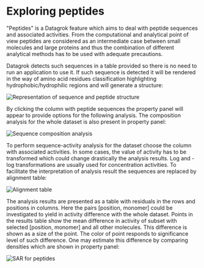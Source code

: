 <!-- TITLE: Peptide sequences -->
<!-- SUBTITLE: -->

# Exploring peptides

"Peptides" is a Datagrok feature which aims to deal with peptide sequences and associated activities. From the
computational and analytical point of view peptides are considered as an intermediate case between small molecules and
large proteins and thus the combination of different analytical methods has to be used with adequate precautions.

Datagrok detects such sequences in a table provided so there is no need to run an application to use it. If such
sequence is detected it will be rendered in the way of amino acid residues classification highlighting
hydrophobic/hydrophilic regions and will generate a structure:

![Representation of sequence and peptide structure](../../uploads/peptides/Peptides_1.bmp "Representation of sequence and peptide structure")

By clicking the column with peptide sequences the property panel will appear to provide options for the following
analysis. The composition analysis for the whole dataset is also present in property panel:

![Sequence composition analysis](../../uploads/peptides/Peptides_2.bmp "Sequence composition analysis")

To perform sequence-activity analysis for the dataset choose the column with associated activities. In some cases, the
value of activity has to be transformed which could change drastically the analysis results. Log and -log
transformations are usually used for concentration activities. To facilitate the interpretation of analysis result the
sequences are replaced by alignment table:

![Alignment table](../../uploads/peptides/Peptides_3.bmp "Alignment table")

The analysis results are presented as a table with residuals in the rows and positions in columns. Here the
pairs [position, monomer] could be investigated to yield in activity difference with the whole dataset. Points in the
results table show the mean difference in activity of subset with selected [position, monomer] and all other molecules.
This difference is shown as a size of the point. The color of point responds to significance level of such difference.
One may estimate this difference by comparing densities which are shown in property panel:

![SAR for peptides](../../uploads/peptides/Peptides_4.bmp "SAR for peptides")
